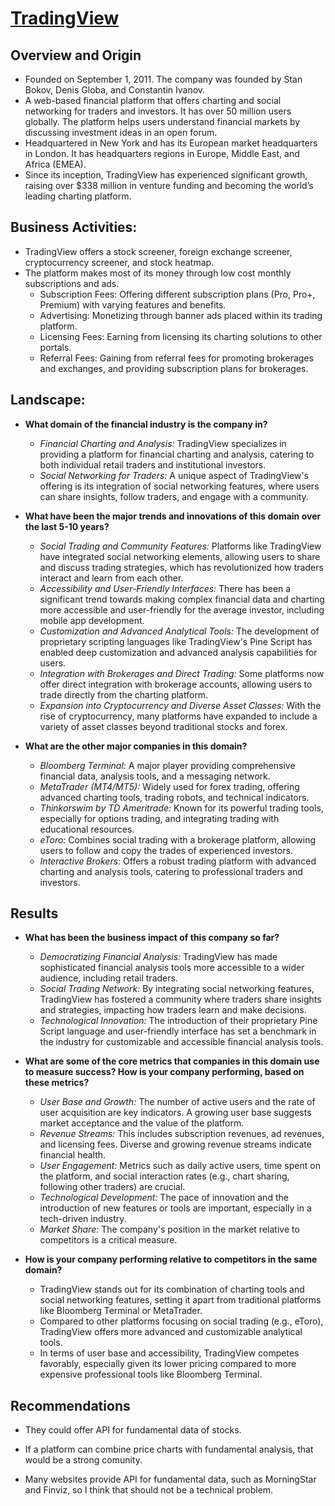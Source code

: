 # [TradingView](https://www.tradingview.com/)

## Overview and Origin

* Founded on September 1, 2011. The company was founded by Stan Bokov, Denis Globa, and Constantin Ivanov.
* A web-based financial platform that offers charting and social networking for traders and investors. It has over 50 million users globally. The platform helps users understand financial markets by discussing investment ideas in an open forum.
* Headquartered in New York and has its European market headquarters in London. It has headquarters regions in Europe, Middle East, and Africa (EMEA).
* Since its inception, TradingView has experienced significant growth, raising over $338 million in venture funding and becoming the world’s leading charting platform​.

## Business Activities:

* TradingView offers a stock screener, foreign exchange screener, cryptocurrency screener, and stock heatmap.
* The platform makes most of its money through low cost monthly subscriptions and ads.
  - Subscription Fees: Offering different subscription plans (Pro, Pro+, Premium) with varying features and benefits​​.
  - Advertising: Monetizing through banner ads placed within its trading platform​​.
  - Licensing Fees: Earning from licensing its charting solutions to other portals​​.
  - Referral Fees: Gaining from referral fees for promoting brokerages and exchanges, and providing subscription plans for brokerages.

## Landscape:

* **What domain of the financial industry is the company in?**
  - _Financial Charting and Analysis:_ TradingView specializes in providing a platform for financial charting and analysis, catering to both individual retail traders and institutional investors.
  - _Social Networking for Traders:_ A unique aspect of TradingView's offering is its integration of social networking features, where users can share insights, follow traders, and engage with a community.

* **What have been the major trends and innovations of this domain over the last 5-10 years?**
  - _Social Trading and Community Features:_ Platforms like TradingView have integrated social networking elements, allowing users to share and discuss trading strategies, which has revolutionized how traders interact and learn from each other.
  - _Accessibility and User-Friendly Interfaces:_ There has been a significant trend towards making complex financial data and charting more accessible and user-friendly for the average investor, including mobile app development.
  - _Customization and Advanced Analytical Tools:_ The development of proprietary scripting languages like TradingView's Pine Script has enabled deep customization and advanced analysis capabilities for users.
  - _Integration with Brokerages and Direct Trading:_ Some platforms now offer direct integration with brokerage accounts, allowing users to trade directly from the charting platform.
  - _Expansion into Cryptocurrency and Diverse Asset Classes:_ With the rise of cryptocurrency, many platforms have expanded to include a variety of asset classes beyond traditional stocks and forex.

* **What are the other major companies in this domain?**
  - _Bloomberg Terminal:_ A major player providing comprehensive financial data, analysis tools, and a messaging network.
  - _MetaTrader (MT4/MT5):_ Widely used for forex trading, offering advanced charting tools, trading robots, and technical indicators.
  - _Thinkorswim by TD Ameritrade:_ Known for its powerful trading tools, especially for options trading, and integrating trading with educational resources.
  - _eToro:_ Combines social trading with a brokerage platform, allowing users to follow and copy the trades of experienced investors.
  - _Interactive Brokers:_ Offers a robust trading platform with advanced charting and analysis tools, catering to professional traders and investors.

## Results

* **What has been the business impact of this company so far?**
  - _Democratizing Financial Analysis:_ TradingView has made sophisticated financial analysis tools more accessible to a wider audience, including retail traders.
  - _Social Trading Network:_ By integrating social networking features, TradingView has fostered a community where traders share insights and strategies, impacting how traders learn and make decisions.
  - _Technological Innovation:_ The introduction of their proprietary Pine Script language and user-friendly interface has set a benchmark in the industry for customizable and accessible financial analysis tools.
    
* **What are some of the core metrics that companies in this domain use to measure success? How is your company performing, based on these metrics?**
  - _User Base and Growth:_ The number of active users and the rate of user acquisition are key indicators. A growing user base suggests market acceptance and the value of the platform.
  - _Revenue Streams:_ This includes subscription revenues, ad revenues, and licensing fees. Diverse and growing revenue streams indicate financial health.
  - _User Engagement:_ Metrics such as daily active users, time spent on the platform, and social interaction rates (e.g., chart sharing, following other traders) are crucial.
  - _Technological Development:_ The pace of innovation and the introduction of new features or tools are important, especially in a tech-driven industry.
  - _Market Share:_ The company's position in the market relative to competitors is a critical measure.

* **How is your company performing relative to competitors in the same domain?**
  - TradingView stands out for its combination of charting tools and social networking features, setting it apart from traditional platforms like Bloomberg Terminal or MetaTrader.
  - Compared to other platforms focusing on social trading (e.g., eToro), TradingView offers more advanced and customizable analytical tools.
  - In terms of user base and accessibility, TradingView competes favorably, especially given its lower pricing compared to more expensive professional tools like Bloomberg Terminal.

## Recommendations

* They could offer API for fundamental data of stocks. 

* If a platform can combine price charts with fundamental analysis, that would be a strong comunity.

* Many websites provide API for fundamental data, such as MorningStar and Finviz, so I think that should not be a technical problem.
